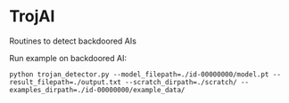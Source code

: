 # TrojAI
Routines to detect backdoored AIs

Run example on backdoored AI: 
```
python trojan_detector.py --model_filepath=./id-00000000/model.pt --result_filepath=./output.txt --scratch_dirpath=./scratch/ --examples_dirpath=./id-00000000/example_data/
```

